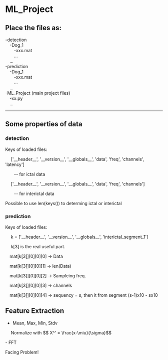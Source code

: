 # ML_Project

## Place the files as: ## 
  
-detection  
&emsp;-Dog_1  
&emsp;&emsp;-xxx.mat  
&emsp;&emsp;...  
&emsp;...  
-prediction  
&emsp;-Dog_1  
&emsp;&emsp;-xxx.mat  
&emsp;&emsp;...  
&emsp;...  
-ML_Project (main project files)  
&emsp;-xx.py  
&emsp;...

--- 

## Some properties of data ##  

### detection ###  

Keys of loaded files:  
<p> &emsp; ['__header__', '__version__', '__globals__', 'data', 'freq', 'channels', 'latency'] </p>
<p> &emsp;&emsp;-- for ictal data </p>
<p> &emsp; ['__header__', '__version__', '__globals__', 'data', 'freq', 'channels'] </p>
<p> &emsp;&emsp;-- for interictal data </p>
<p> Possible to use len(keys()) to determing ictal or interictal</p>  

### prediction ###  
Keys of loaded files:  
<p>&emsp; k = ['__header__', '__version__', '__globals__', 'interictal_segment_1'] </p>
<p>&emsp; k[3] is the real useful part.</p>
<p>&emsp;mat[k[3]][0][0][0] -> Data</p>
<p>&emsp;mat[k[3]][0][0][1] -> len(Data)</p>
<p>&emsp;mat[k[3]][0][0][2] -> Sampleing freq.</p>
<p>&emsp;mat[k[3]][0][0][3] -> channels</p>
<p>&emsp;mat[k[3]][0][0][4] -> sequency = s, then it from segment (s-1)x10 - sx10</p>

## Feature Extraction ##
- Mean, Max, Min, Stdv
<p>&emsp; Normalize with $$ X^' = \frac{x-\miu}{\sigma}$$ </p>
- FFT 
<p> Facing Problem!</p>